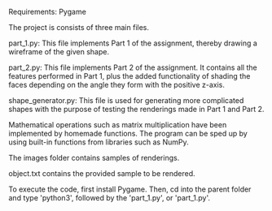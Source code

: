 Requirements: Pygame

The project is consists of three main files.

part_1.py: This file implements Part 1 of the assignment, thereby drawing a wireframe of the given shape.

part_2.py: This file implements Part 2 of the assignment. It contains all the features performed in Part 1, plus the added functionality of shading the faces depending on the angle they form with the positive z-axis.

shape_generator.py: This file is used for generating more complicated shapes with the purpose of testing the renderings made in Part 1 and Part 2.

Mathematical operations such as matrix multiplication have been implemented by homemade functions. The program can be sped up by using built-in functions from libraries such as NumPy.

The images folder contains samples of renderings.

object.txt contains the provided sample to be rendered.

To execute the code, first install Pygame. Then, cd into the parent folder and type 'python3', followed by the 'part_1.py', or 'part_1.py'.



